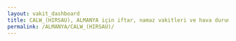 ```yaml
---
layout: vakit_dashboard
title: CALW_(HIRSAU), ALMANYA için iftar, namaz vakitleri ve hava durumu - ilçe/eyalet seç
permalink: /ALMANYA/CALW_(HIRSAU)/
---
```


<script type="text/javascript">
  var GLOBAL_COUNTRY = 'ALMANYA';
  var GLOBAL_CITY = 'CALW_(HIRSAU)';
  var GLOBAL_STATE = '';
  var lat = 72;
  var lon = 21;
</script>
